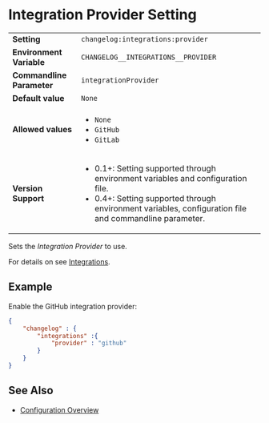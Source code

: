 <!--
  <auto-generated>
    The contents of this file were generated by a tool.
    Any changes to this file will be overwritten.
    To change the content of this file, edit 'integration-provider.md.scriban'
  </auto-generated>
-->
# Integration Provider Setting

<table>
<tr>
    <td><b>Setting</b></td>
    <td><code>changelog:integrations:provider</code></td>
</tr>
<tr>
    <td><b>Environment Variable</b></td>
    <td><code>CHANGELOG__INTEGRATIONS__PROVIDER</code></td>
</tr>
<tr>
    <td><b>Commandline Parameter</b></td>
    <td>
        <code>integrationProvider</code>
    </td>
</tr>
<tr>
    <td><b>Default value</b></td>
    <td>
        <code>None</code>
    </td>
</tr>
<tr>
    <td><b>Allowed values</b></td>
    <td>
        <ul>
            <li><code>None</code></li>
            <li><code>GitHub</code></li>
            <li><code>GitLab</code></li>
        </ul>
    </td>
</tr>

<tr>
    <td><b>Version Support</b></td>
    <td>
        <ul>
            <li>0.1+: Setting supported through environment variables and configuration file.</li>
            <li>0.4+: Setting supported through environment variables, configuration file and commandline parameter.</li>
        </ul>
    </td>
</tr>
</table>

Sets the *Integration Provider* to use.

For details on see [Integrations](../../integrations.md).

## Example

Enable the GitHub integration provider:

```json
{
    "changelog" : {
        "integrations" :{
            "provider" : "github"
        }
    }
}
```

## See Also

- [Configuration Overview](../../configuration.md)
